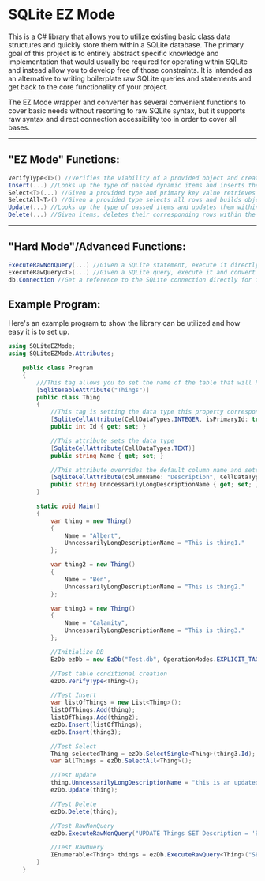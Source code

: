 # SQLite EZ Mode

This is a C# library that allows you to utilize existing basic class data structures and quickly store them within a SQLite database. The primary goal of this project is to entirely abstract specific knowledge and implementation that would usually be required for operating within SQLite and instead allow you to develop free of those constraints. It is intended as an alternative to writing boilerplate raw SQLite queries and statements and get back to the core functionality of your project. 

The EZ Mode wrapper and converter has several convenient functions to cover basic needs without resorting to raw SQLite syntax, but it supports raw syntax and direct connection accessibility too in order to cover all bases.

---
## "EZ Mode" Functions:
```c#
VerifyType<T>() //Verifies the viability of a provided object and creates a SQLite table for it if it does not exist.
Insert(...) //Looks up the type of passed dynamic items and inserts them into the table.
Select<T>(...) //Given a provided type and primary key value retrieves the row from the database and converts it into the requested type.
SelectAll<T>() //Given a provided type selects all rows and builds objects of the requested type.
Update(...) //Looks up the type of passed items and updates them within the table.
Delete(...) //Given items, deletes their corresponding rows within the table.
```

---

## "Hard Mode"/Advanced Functions:
```C#
ExecuteRawNonQuery(...) //Given a SQLite statement, execute it directly.
ExecuteRawQuery<T>(...) //Given a SQLite query, execute it and convert results to the provided type. 
db.Connection //Get a reference to the SQLite connection directly for full control.
```

## Example Program:

Here's an example program to show the library can be utilized and how easy it is to set up.
```c#
using SQLiteEZMode;
using SQLiteEZMode.Attributes;

    public class Program
    {
        ///This tag allows you to set the name of the table that will hold "Thing" objects
        [SqliteTableAttribute("Things")]
        public class Thing
        {
            //This tag is setting the data type this property corresponds to, and signals that it is a primary key (mandatory)
            [SqliteCellAttribute(CellDataTypes.INTEGER, isPrimaryId: true)]
            public int Id { get; set; }

            //This attribute sets the data type
            [SqliteCellAttribute(CellDataTypes.TEXT)]
            public string Name { get; set; }

            //This attribute overrides the default column name and sets it to "Description" as well as setting the data type
            [SqliteCellAttribute(columnName: "Description", CellDataTypes.TEXT)]
            public string UnncessarilyLongDescriptionName { get; set; }
        }

        static void Main() 
        {
            var thing = new Thing()
            {
                Name = "Albert",
                UnncessarilyLongDescriptionName = "This is thing1."
            };

            var thing2 = new Thing()
            {
                Name = "Ben",
                UnncessarilyLongDescriptionName = "This is thing2."
            };

            var thing3 = new Thing()
            {
                Name = "Calamity",
                UnncessarilyLongDescriptionName = "This is thing3."
            };

            //Initialize DB
            EzDb ezDb = new EzDb("Test.db", OperationModes.EXPLICIT_TAGGING);

            //Test table conditional creation
            ezDb.VerifyType<Thing>();

            //Test Insert
            var listOfThings = new List<Thing>();
            listOfThings.Add(thing);
            listOfThings.Add(thing2);
            ezDb.Insert(listOfThings);
            ezDb.Insert(thing3);

            //Test Select
            Thing selectedThing = ezDb.SelectSingle<Thing>(thing3.Id);
            var allThings = ezDb.SelectAll<Thing>();

            //Test Update
            thing.UnncessarilyLongDescriptionName = "this is an updated thing";
            ezDb.Update(thing);

            //Test Delete
            ezDb.Delete(thing);

            //Test RawNonQuery
            ezDb.ExecuteRawNonQuery("UPDATE Things SET Description = 'Ben5' WHERE Name = 'Ben'");

            //Test RawQuery
            IEnumerable<Thing> things = ezDb.ExecuteRawQuery<Thing>("SELECT * FROM Things");
        }
    }
```